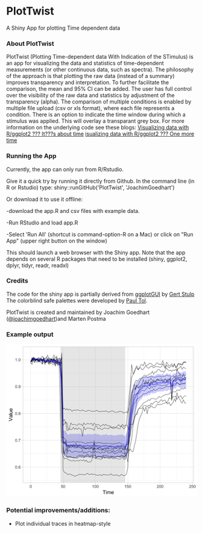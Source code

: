 # PlotTwist
A Shiny App for plotting Time dependent data

### About PlotTwist
  
PlotTwist (Plotting Time-dependent data With Indication of the STimulus) is an app for visualizing the data and statistics of time-dependent measurements (or other continuous data, such as spectra). The philosophy of the approach is that plotting the raw data (instead of a summary) improves transparency and interpretation. To further facilitate the comparison, the mean and 95% CI can be added. The user has full control over the visibility of the raw data and statistics by adjustment of the transparency (alpha).
The comparison of multiple conditions is enabled by multiple file upload (csv or xls format), where each file represents a condition.
There is an option to indicate the time window during which a stimulus was applied. This will overlay a transparant grey box.
For more information on the underlying code see these blogs:
[Visualizing data with R/ggplot2 ??? It???s about time](http://thenode.biologists.com/visualizing-data-with-r-ggplot2/education/)
[isualizing data with R/ggplot2 ??? One more time](http://thenode.biologists.com/visualizing-data-one-more-time/education/)

### Running the App

Currently, the app can only run from R/Rstudio.

Give it a quick try by running it directly from Github. In the command line (in R or Rstudio) type:
shiny::runGitHub('PlotTwist', 'JoachimGoedhart')

Or download it to use it offline:

-download the app.R and csv files with example data.

-Run RStudio and load app.R

-Select 'Run All' (shortcut is command-option-R on a Mac) or click on "Run App" (upper right button on the window)

This should launch a web browser with the Shiny app.
Note that the app depends on several R packages that need to be installed (shiny, ggplot2, dplyr, tidyr, readr, readxl)


### Credits

The code for the shiny app is partially derived from [ggplotGUI](https://github.com/gertstulp/ggplotgui) by [Gert Stulp](https://www.gertstulp.com)  
The colorblind safe palettes were developed by [Paul Tol](https://personal.sron.nl/~pault/).

PlotTwist is created and maintained by Joachim Goedhart ([@joachimgoedhart](https://twitter.com/joachimgoedhart))and Marten Postma

### Example output

![alt text](https://github.com/JoachimGoedhart/PlotTwist/blob/master/Timeseries_example1.png "Output")

  
### Potential improvements/additions:

* Plot individual traces in heatmap-style